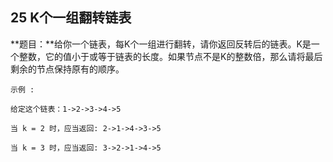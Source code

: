 ## 25 K个一组翻转链表

**题目：**给你一个链表，每K个一组进行翻转，请你返回反转后的链表。K是一个整数，它的值小于或等于链表的长度。如果节点不是K的整数倍，那么请将最后剩余的节点保持原有的顺序。

```
示例 :

给定这个链表：1->2->3->4->5

当 k = 2 时，应当返回: 2->1->4->3->5

当 k = 3 时，应当返回: 3->2->1->4->5
```

